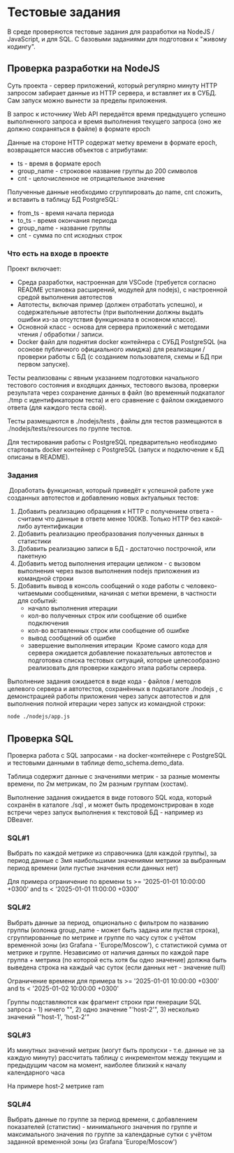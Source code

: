 # Тестовые задания

В среде проверяются тестовые задания для разработки на NodeJS / JavaScript, и для SQL.
С базовыми заданиями для подготовки к "живому кодингу".

## Проверка разработки на NodeJS

Суть проекта - сервер приложений, который регулярно минуту HTTP запросом забирает данные из HTTP сервера, и вставляет их в СУБД. Сам запуск можно вынести за пределы приложения.  

В запрос к источнику Web API передаётся время предыдущего успешно выполненного запроса и время выполнения текущего запроса (оно же должно сохраняться в файле) в формате epoch

Данные на стороне HTTP содержат метку времени в формате epoch, возвращается массив объектов с атрибутами:
- ts - время в формате epoch
- group_name - строковое название группы до 200 символов
- cnt - целочисленное не отрицательное значение

Полученные данные необходимо сгруппировать до name, cnt сложить, и вставить в таблицу БД PostgreSQL:
- from_ts - время начала периода
- to_ts - время окончания периода
- group_name - название группы
- cnt - сумма по cnt исходных строк

### Что есть на входе в проекте

Проект включает:
- Среда разработки, настроенная для VSCode (требуется согласно README установка расширений, модулей для nodejs), с настроенной средой выполнения автотестов
- Автотесты, включая пример (должен отработать успешно), и содержательные автотесты (при выполнении должны выдать ошибки из-за отсутствия функционала в основном классе).
- Основной класс - основа для сервера приложений с методами чтения / обработки / записи.
- Docker файл для поднятия docker контейнера с СУБД PostgreSQL (на осонове публичного официального имиджа) для реализации / проверки работы с БД (с созданием пользователя, схемы и БД при первом запуске). 

Тесты реализованы с явным указанием подготовки начального тестового состояния и входящих данных, тестового вызова, проверки результата через сохранение данных в файл (во временный подкаталог ./tmp c идентификатором теста) и его сравнение с файлом ожидаемого ответа (для каждого теста свой). 

Тесты размещаются в ./nodejs/tests , файлы для тестов размещаются в ./nodejs/tests/resources по группе тестов.

Для тестирования работы с PostgreSQL предварительно необходимо стартовать docker контейнер с PostgreSQL (запуск и подключение к БД описаны в README). 

### Задания
​
Доработать функционал, который приведёт к успешной работе уже созданных автотестов и добавлению новых актуальных тестов:
1. Добавить реализацию обращения к HTTP с получением ответа - считаем что данные в ответе менее 100KB. Только HTTP без какой-либо аутентификации
2. Добавить реализацию преобразования полученных данных в статистики
3. Добавить реализацию записи в БД - достаточно построчной, или пакетную
4. Добавить метод выполнения итерации целиком - с вызовом выполнения через вызов выполнения nodejs приложения из командной строки 
5. Добавить вывод в консоль сообщений о ходе работы с человеко-читаемыми сообщениями, начиная с метки времени, в частности для событий: 
   - начало выполнения итерации
   - кол-во полученных строк или сообщение об ошибке подключения
   - кол-во вставленных строк или сообщение об ошибке
   - вывод сообщений об ошибке
   - завершение выполнения итерации
​
Кроме самого кода для сервера ожидается добавление показательных автотестов и подготовка списка тестовых ситуаций, которые целесообразно реализовать для проверки каждого этапа работы сервера.

Выполнение задания ожидается в виде кода - файлов / методов целевого сервера и автотестов, сохранённых в подкаталоге ./nodejs , с демонстрацией работы приложения через запуск автотестов и для выполнения полной итерации через запуск из командной строки:

```bash
node ./nodejs/app.js
```

## Проверка SQL

Проверка работа с SQL запросами - на docker-контейнере с PostgreSQL и тестовыми данными в таблице demo_schema.demo_data.

Таблица содержит данные с значениями метрик - за разные моменты времени, по 2м метрикам, по 2м разным группам (хостам).

Выполнение задания ожидается в виде готового SQL кода, который сохранён в каталоге ./sql , и может быть продемонстрирован в ходе встречи через запуск выполнения к текстовой БД - например из DBeaver.

### SQL#1

Выбрать по каждой метрике из справочника (для каждой группы), за период данные с  3мя наибольшими значениями метрики за выбранным период времени (или пустые значения если данных нет)

Для примера ограничение по времени ts >= '2025-01-01 10:00:00 +0300' and ts < '2025-01-01 11:00:00 +0300'

### SQL#2

Выбрать данные за период, опционально с фильтром по названию группы (колонка group_name - может быть задана или пустая строка), сгруппированные по метрике и группе по часу суток с учётом временной зоны (из Grafana - 'Europe/Moscow'), с статистикой сумма от метрике и группе. Независимо от наличия данных по каждой паре группа + метрика (по которой есть хотя бы одно значение) должна быть выведена строка на каждый час суток (если данных нет - значение null)

Ограничение времени для примера ts >= '2025-01-01 10:00:00 +0300' and ts < '2025-01-02 10:00:00 +0300'

Группы подставляются как фрагмент строки при генерации SQL запроса - 1) ничего "", 2) одно значение "'host-2'", 3) несколько значений "'host-1', 'host-2'"

### SQL#3

Из минутных значений метрик (могут быть пропуски - т.е. данные не за каждую минуту) рассчитать таблицу с инкрементом между текущим и предыдущим часом на момент, наиболее близкий к началу календарного часа

На примере host-2 метрике ram

### SQL#4

Выбрать данные по группе за период времени, с добавлением показателей (статистик) - минимального значения по группе и максимального значения по группе за календарные сутки с учётом заданной временной зоны (из Grafana 'Europe/Moscow')
